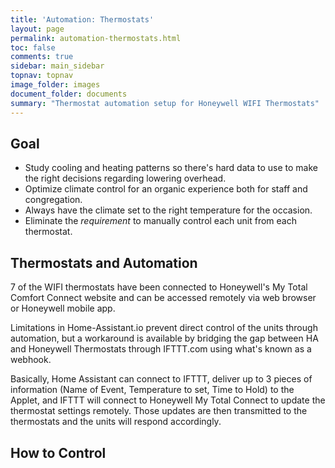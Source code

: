 ```yaml
---
title: 'Automation: Thermostats'
layout: page
permalink: automation-thermostats.html
toc: false
comments: true
sidebar: main_sidebar
topnav: topnav
image_folder: images
document_folder: documents
summary: "Thermostat automation setup for Honeywell WIFI Thermostats"
---
```


## Goal

- Study cooling and heating patterns so there's hard data to use to make the right decisions regarding lowering overhead.
- Optimize climate control for an organic experience both for staff and congregation.
- Always have the climate set to the right temperature for the occasion.
- Eliminate the _requirement_ to manually control each unit from each thermostat.

## Thermostats and Automation

7 of the WIFI thermostats have been connected to Honeywell's My Total Comfort Connect website and can be accessed remotely via web browser or Honeywell mobile app.

Limitations in Home-Assistant.io prevent direct control of the units through automation, but a workaround is available by bridging the gap between HA and Honeywell Thermostats through IFTTT.com using what's known as a webhook.

Basically, Home Assistant can connect to IFTTT, deliver up to 3 pieces of information (Name of Event, Temperature to set, Time to Hold) to the Applet, and IFTTT will connect to Honeywell My Total Connect to update the thermostat settings remotely.  Those updates are then transmitted to the thermostats and the units will respond accordingly.

## How to Control

